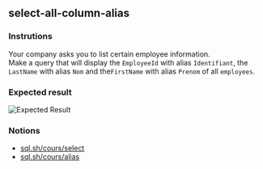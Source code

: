 ## select-all-column-alias

### Instrutions

Your company asks you to list certain employee information.  
Make a query that will display the `EmployeeId` with alias `Identifiant`, the` LastName` with alias `Nom` and the`FirstName` with alias `Prenom` of all `employees`.

### Expected result

![Expected Result](https://thomaslenaour.github.io/ytrack/subjects/select-all-column-alias/expected.png)

### Notions

- [sql.sh/cours/select](https://sql.sh/cours/select)
- [sql.sh/cours/alias](https://sql.sh/cours/alias)
